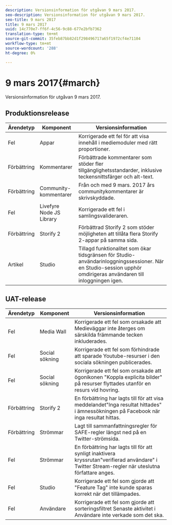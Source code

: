 ```yaml
---
description: Versionsinformation för utgåvan 9 mars 2017.
seo-description: Versionsinformation för utgåvan 9 mars 2017.
seo-title: 9 mars 2017
title: 9 mars 2017
uuid: 14c770e7-ff6f-4c56-9c88-677e2bfb7362
translation-type: tm+mt
source-git-commit: 35feb87bb82d1f298496717a65f1972cf4e71104
workflow-type: tm+mt
source-wordcount: '288'
ht-degree: 0%

---
```



# 9 mars 2017{#march}

Versionsinformation för utgåvan 9 mars 2017.

## Produktionsrelease

| **Ärendetyp** | **Komponent** | **Versionsinformation** |
|---|---|---|
| Fel | Appar | Korrigerade ett fel för att visa innehåll i mediemoduler med rätt proportioner. |
| Förbättring | Kommentarer | Förbättrade kommentarer som stöder fler tillgänglighetsstandarder, inklusive teckensnittsfärger och alt-text. |
| Förbättring | Community-kommentarer | Från och med 9 mars. 2017 års communitykommentarer är skrivskyddade. |
| Fel | Livefyre Node JS Library | Korrigerade ett fel i samlingsvalideraren. |
| Förbättring | Storify 2 | Förbättrad Storify 2 som stöder möjligheten att tillåta flera Storify 2-appar på samma sida. |
| Artikel | Studio | Tillagd funktionalitet som ökar tidsgränsen för Studio-användarinloggningssessioner. När en Studio-session upphör omdirigeras användaren till inloggningen igen. |

## UAT-release

| **Ärendetyp** | **Komponent** | **Versionsinformation** |
|---|---|---|
| Fel | Media Wall | Korrigerade ett fel som orsakade att Medieväggar inte återges om särskilda främmande tecken inkluderades. |
| Fel | Social sökning | Korrigerade ett fel som förhindrade att sparade Youtube-resurser i den sociala sökningen publicerades. |
| Fel | Social sökning | Korrigerade ett fel som orsakade att ögonikonen &quot;Koppla explicita bilder&quot; på resurser flyttades utanför en resurs vid hovring. |
| Förbättring | Storify 2 | En förbättring har lagts till för att visa meddelandet&quot;Inga resultat hittades&quot; i ämnessökningen på Facebook när inga resultat hittas. |
| Förbättring | Strömmar | Lagt till sammanfattningsregler för SAFE-regler längst ned på en Twitter-strömsida. |
| Fel | Strömmar | En förbättring har lagts till för att synligt inaktivera kryssrutan&quot;verifierad användare&quot; i Twitter Stream-regler när uteslutna författare anges. |
| Fel | Studio | Korrigerade ett fel som gjorde att &quot;Feature Tag&quot; inte kunde sparas korrekt när det tillämpades. |
| Fel | Användare | Korrigerade ett fel som gjorde att sorteringsfiltret Senaste aktivitet i Användare inte verkade som det ska. |

